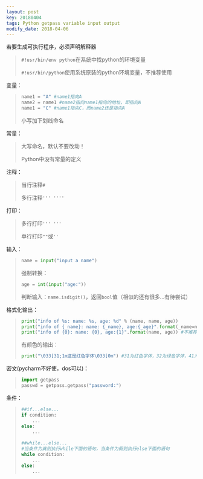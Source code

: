 ```yaml
---
layout: post
key: 20180404
tags: Python getpass variable input output
modify_date: 2018-04-06
---
```


若要生成可执行程序，必须声明解释器

> `#!usr/bin/env python`在系统中找python的环境变量
>
> `#!usr/bin/python`使用系统原装的python环境变量，不推荐使用



变量：

> ```python
> name1 = "A" #name1指向A
> name2 = name1 #name2指向name1指向的地址，即指向A
> name1 = "C" #name1指向C，而name2还是指向A
> ```
>
> 小写加下划线命名

常量：

> 大写命名，默认不要改动！
>
> Python中没有常量的定义



注释：

> 当行注释`#`
>
> 多行注释`''' ''''`

打印：

> 多行打印`''' '''`
>
> 单行打印`""`或`''`



输入：

> ```python
> name = input("input a name")
> ```
>
> 强制转换：
>
> ```python
> age = int(input("age:"))
> ```
>
> 判断输入：`name.isdigit()`，返回`bool`值（相似的还有很多...有待尝试）

格式化输出：

> ```python
> print("info of %s: name: %s, age: %d" % (name, name, age))
> print("info of {_name}: name: {_name}, age:{_age}".format(_name=name, _age=age))
> print("info of {0}: name: {0}, age:{1}".format(name, age)) #不推荐
> ```
>
> 有颜色的输出：
>
> ```python
> print("\033[31;1m这是红色字体\033[0m") #31为红色字体，32为绿色字体，41为红色背景..
> ```



密文(pycharm不好使，dos可以)：

> ```python
> import getpass
> passwd = getpass.getpass("password:")
> ```



条件：

> ```python
> ##if...else...
> if condition:
>     ...
> else:
>     ...
>     
> ##while...else...
> #当条件为真则执行while下面的语句，当条件为假则执行else下面的语句
> while condition:
>     ...
> else:
>     ... 
> ```



